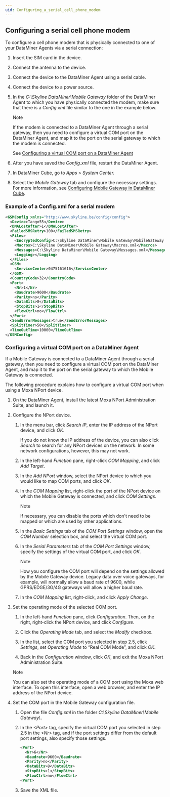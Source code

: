 ```yaml
---
uid: Configuring_a_serial_cell_phone_modem
---
```


## Configuring a serial cell phone modem

To configure a cell phone modem that is physically connected to one of your DataMiner Agents via a serial connection:

1. Insert the SIM card in the device.

2. Connect the antenna to the device.

3. Connect the device to the DataMiner Agent using a serial cable.

4. Connect the device to a power source.

5. In the *C:\\Skyline DataMiner\\Mobile Gateway* folder of the DataMiner Agent to which you have physically connected the modem, make sure that there is a *Config.xml* file similar to the one in the example below.

    > [!NOTE]
    > If the modem is connected to a DataMiner Agent through a serial gateway, then you need to configure a virtual COM port on the DataMiner Agent, and map it to the port on the serial gateway to which the modem is connected.
    >
    > See [Configuring a virtual COM port on a DataMiner Agent](#configuring-a-virtual-com-port-on-a-dataminer-agent)

6. After you have saved the *Config.xml* file, restart the DataMiner Agent.

7. In DataMiner Cube, go to *Apps* > *System Center.*

8. Select the *Mobile Gateway* tab and configure the necessary settings. For more information, see [Configuring Mobile Gateway in DataMiner Cube](xref:Configuring_Mobile_Gateway_in_DataMiner_Cube).

### Example of a Config.xml for a serial modem

```xml
<GSMConfig xmlns="http://www.skyline.be/config/config">
  <Device>Tango55</Device>
  <DMALostAfter>1</DMALostAfter>
  <FailedSMSRetry>100</FailedSMSRetry>
  <Files>
    <EncryptedConfig>C:\Skyline DataMiner\Mobile Gateway\MobileGateway.cfg</EncryptedConfig>
    <Macros>C:\Skyline DataMiner\Mobile Gateway\Macros.xml</Macros>
    <Messages>C:\Skyline DataMiner\Mobile Gateway\Messages.xml</Messages>
    <Logging></Logging>
  </Files>
  <GSM>
    <ServiceCenter>0475161616</ServiceCenter>
  </GSM>
  <CountryCode>32</CountryCode>
  <Port>
    <Nr>1</Nr>
    <Baudrate>9600</Baudrate>
    <Parity>no</Parity>
    <DataBits>8</DataBits>
    <StopBits>1</StopBits>
    <FlowCtrl>no</FlowCtrl>
  </Port>
  <SendErrorMessages>true</SendErrorMessages>
  <SplitTimer>50</SplitTimer>
  <TimeOutTime>10000</TimeOutTime>
</GSMConfig>
```

### Configuring a virtual COM port on a DataMiner Agent

If a Mobile Gateway is connected to a DataMiner Agent through a serial gateway, then you need to configure a virtual COM port on the DataMiner Agent, and map it to the port on the serial gateway to which the Mobile Gateway is connected.

The following procedure explains how to configure a virtual COM port when using a Moxa NPort device.

1. On the DataMiner Agent, install the latest Moxa NPort Administration Suite, and launch it.

2. Configure the NPort device.

    1. In the menu bar, click *Search IP*, enter the IP address of the NPort device, and click *OK*.

        If you do not know the IP address of the device, you can also click *Search* to search for any NPort devices on the network. In some network configurations, however, this may not work.

    2. In the left-hand *Function* pane, right-click *COM Mapping*, and click *Add Target*.

    3. In the *Add NPort* window, select the NPort device to which you would like to map COM ports, and click *OK*.

    4. In the *COM Mapping* list, right-click the port of the NPort device on which the Mobile Gateway is connected, and click *COM Settings*.

        > [!NOTE]
        > If necessary, you can disable the ports which don't need to be mapped or which are used by other applications.

    5. In the *Basic Settings* tab of the *COM Port Settings* window, open the *COM Number* selection box, and select the virtual COM port.

    6. In the *Serial Parameters* tab of the *COM Port Settings* window, specify the settings of the virtual COM port, and click *OK*.

        > [!NOTE]
        > How you configure the COM port will depend on the settings allowed by the Mobile Gateway device. Legacy data over voice gateways, for example, will normally allow a baud rate of 9600, while GPRS/EDGE/3G/4G gateways will allow a higher baud rate.

    7. In the *COM Mapping* list, right-click, and click *Apply Change*.

3. Set the operating mode of the selected COM port.

    1. In the left-hand *Function* pane, click *Configuration*. Then, on the right, right-click the NPort device, and click *Configure*.

    2. Click the *Operating Mode* tab, and select the *Modify* checkbox.

    3. In the list, select the COM port you selected in step 2.5, click *Settings*, set *Operating Mode* to “Real COM Mode”, and click *OK*.

    4. Back in the *Configuration* window, click *OK*, and exit the Moxa NPort Administration Suite.

    > [!NOTE]
    > You can also set the operating mode of a COM port using the Moxa web interface. To open this interface, open a web browser, and enter the IP address of the NPort device.

4. Set the COM port in the Mobile Gateway configuration file.

    1. Open the file *Config.xml* in the folder *C:\\Skyline DataMiner\\Mobile Gateway\\*.

    2. In the *\<Port>* tag, specify the virtual COM port you selected in step 2.5 in the *\<Nr>* tag, and if the port settings differ from the default port settings, also specify those settings.

        ```xml
        <Port>
          <Nr>6</Nr>
          <Baudrate>9600</Baudrate>
          <Parity>no</Parity>
          <DataBits>8</DataBits>
          <StopBits>1</StopBits>
          <FlowCtrl>no</FlowCtrl>
        <Port>
        ```

    3. Save the XML file.
